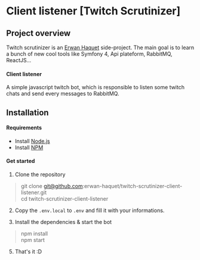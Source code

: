 # Client listener [Twitch Scrutinizer]

## Project overview 
Twitch scrutinizer is an [Erwan Haquet](https://github.com/erwan-haquet) side-project.
The main goal is to learn a bunch of new cool tools like Symfony 4, Api plateform, RabbitMQ, ReactJS...

#### Client listener 
A simple javascript twitch bot, which is responsible to listen some twitch chats and send every messages to RabbitMQ.

## Installation

#### Requirements

- Install [Node.js](https://nodejs.org/en/download/)
- Install [NPM](https://www.npmjs.com/get-npm)

#### Get started

1) Clone the repository

> git clone git@github.com:erwan-haquet/twitch-scrutinizer-client-listener.git   
> cd twitch-scrutinizer-client-listener

2) Copy the `.env.local` to `.env` and fill it with your informations.

3) Install the dependencies & start the bot

 > npm install  
 > npm start
 
5) That's it :D

